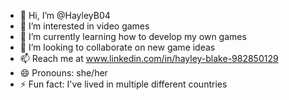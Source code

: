- 👋 Hi, I’m @HayleyB04
- 👀 I’m interested in video games
- 🌱 I’m currently learning how to develop my own games
- 💞️ I’m looking to collaborate on new game ideas
- 📫 Reach me at www.linkedin.com/in/hayley-blake-982850129
- 😄 Pronouns: she/her
- ⚡ Fun fact: I've lived in multiple different countries

<!---
HayleyB04/HayleyB04 is a ✨ special ✨ repository because its `README.md` (this file) appears on your GitHub profile.
You can click the Preview link to take a look at your changes.
--->
